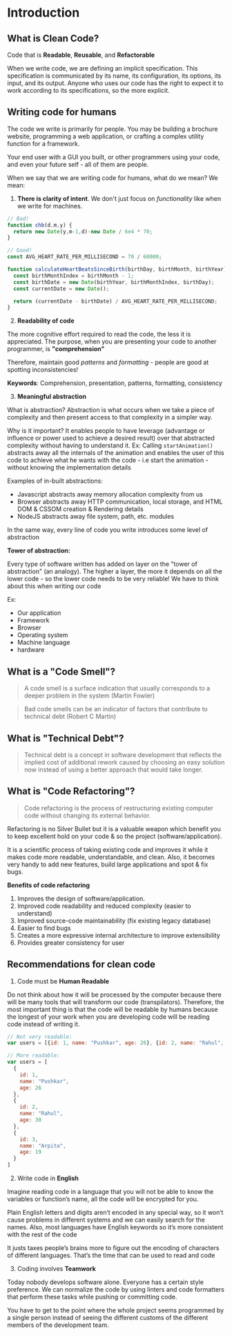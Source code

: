 # Introduction

## What is Clean Code?

Code that is **Readable**, **Reusable**, and **Refactorable**

When we write code, we are defining an implicit specification. This specification is communicated by its name, its configuration, its options, its input, and its output. Anyone who uses our code has the right to expect it to work according to its specifications, so the more explicit.

## Writing code for humans

The code we write is primarily for people. You may be building a brochure website, programming a web application, or crafting a complex utility function for a framework.

Your end user with a GUI you built, or other programmers using your code, and even your future self - all of them are people.

When we say that we are writing code for humans, what do we mean? We mean:

1. **There is clarity of intent**. We don't just focus on _functionality_ like when we write for machines.

```javascript
// Bad!
function chb(d,m,y) {
  return new Date(y,m-1,d)-new Date / 6e4 * 70;
}

// Good!
const AVG_HEART_RATE_PER_MILLISECOND = 70 / 60000;

function calculateHeartBeatsSinceBirth(birthDay, birthMonth, birthYear) {
  const birthMonthIndex = birthMonth - 1;
  const birthDate = new Date(birthYear, birthMonthIndex, birthDay);
  const currentDate = new Date();

  return (currentDate - birthDate) / AVG_HEART_RATE_PER_MILLISECOND;
}
```

2. **Readability of code**

The more cognitive effort required to read the code, the less it is appreciated. The purpose, when you are presenting your code to another programmer, is **"comprehension"**

Therefore, maintain good _patterns_ and _formatting_ - people are good at spotting inconsistencies!

**Keywords**: Comprehension, presentation, patterns, formatting, consistency

3. **Meaningful abstraction**

What is abstraction? Abstraction is what occurs when we take a piece of complexity and then present access to that complexity in a simpler way.

Why is it important? It enables people to have leverage (advantage or influence or power used to achieve a desired result) over that abstracted complexity without having to understand it. Ex: Calling `startAnimation()` abstracts away all the internals of the animation and enables the user of this code to achieve what he wants with the code - i.e start the animation - without knowing the implementation details

Examples of in-built abstractions:
- Javascript abstracts away memory allocation complexity from us
- Browser abstracts away HTTP communication, local storage, and HTML DOM & CSSOM creation & Rendering details
- NodeJS abstracts away file system, path, etc. modules

In the same way, every line of code you write introduces some level of abstraction

**Tower of abstraction:**

Every type of software written has added on layer on the "tower of abstraction" (an analogy). The higher a layer, the more it depends on all the lower code - so the lower code needs to be very reliable! We have to think about this when writing our code

Ex: 
- Our application
- Framework
- Browser
- Operating system
- Machine language 
- hardware

## What is a "Code Smell"?

> A code smell is a surface indication that usually corresponds
> to a deeper problem in the system (Martin Fowler)

> Bad code smells can be an indicator of factors 
> that contribute to technical debt (Robert C  Martin)

## What is "Technical Debt"?

> Technical debt is a concept in software development that reflects 
> the implied cost of additional rework caused by choosing an easy 
> solution now instead of using a better approach that would take longer.

## What is "Code Refactoring"?

> Code refactoring is the process of restructuring existing computer code without changing its external behavior.

Refactoring is no Silver Bullet but it is a valuable weapon which benefit you to keep excellent hold on your code & so the project (software/application).

It is a scientific process of taking existing code and improves it while it makes code more readable, understandable, and clean. Also, it becomes very handy to add new features, build large applications and spot & fix bugs.

**Benefits of code refactoring**

1. Improves the design of software/application.
2. Improved code readability and reduced complexity (easier to understand)
3. Improved source-code maintainability (fix existing legacy database)
4. Easier to find bugs
5. Creates a more expressive internal architecture to improve extensibility
6. Provides greater consistency for user

## Recommendations for clean code

1. Code must be **Human Readable**

Do not think about how it will be processed by the computer because there will be many tools that will transform our code (transpilators). Therefore, the most important thing is that the code will be readable by humans because the longest of your work when you are developing code will be reading code instead of writing it.

```javascript
// Not very readable:
var users = [{id: 1, name: "Pushkar", age: 26}, {id: 2, name: "Rahul", age: 30}, {id: 3, name: "Arpita", age: 19}]

// More readable:
var users = [
  {
    id: 1, 
    name: "Pushkar", 
    age: 26
  }, 
  {
    id: 2, 
    name: "Rahul", 
    age: 30
  },
  {
    id: 3, 
    name: "Arpita", 
    age: 19
  }
]
```

2. Write code in **English**

Imagine reading code in a language that you will not be able to know the variables or function’s name, all the code will be encrypted for you.

Plain English letters and digits aren’t encoded in any special way, so it won’t cause problems in different systems and we can easily search for the names. Also, most languages have English keywords so it’s more consistent with the rest of the code

It justs taxes people’s brains more to figure out the encoding of characters of different languages. That’s the time that can be used to read and code

3. Coding involves **Teamwork**

Today nobody develops software alone. Everyone has a certain style preference. We can normalize the code by using linters and code formatters that perform these tasks while pushing or committing code.

You have to get to the point where the whole project seems programmed by a single person instead of seeing the different customs of the different members of the development team.